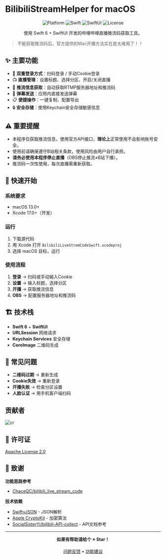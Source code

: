 # BilibiliStreamHelper for macOS

<div align="center">

![Platform](https://img.shields.io/badge/Platform-macOS-blue)
![Swift](https://img.shields.io/badge/Swift-6.0-orange)
![SwiftUI](https://img.shields.io/badge/macOS-13.0+-green)
![License](https://img.shields.io/badge/License-Apache%202.0-red)

使用 Swift 6 + SwiftUI 开发的哔哩哔哩直播推流码获取工具。

</div>

> 不能获取推流码后，官方提供的Mac开播方法实在是太难用了！！

## ✨ 主要功能

- 🔐 **双重登录方式**：扫码登录 / 手动Cookie登录
- 📺 **直播管理**：设置标题、选择分区、开启/关闭直播
- 🔄 **推流信息获取**：自动获取RTMP服务器地址和推流码
- 💬 **弹幕发送**：应用内直接发送弹幕
- 📋 **便捷操作**：一键复制、配置导出
- 🔒 **安全存储**：使用Keychain安全存储敏感信息

## ⚠️ 重要提醒

- 本程序仅获取推流信息，使用官方API接口，**理论上**正常使用不会影响账号安全。
- 使用前请确保遵守B站相关条款，使用风险由用户自行承担。
- **请务必使用本程序停止直播**（OBS停止推流≠B站下播）。
- 推流码一次性使用，每次直播需重新获取。

## 🚀 快速开始

### 系统要求
- macOS 13.0+ 
- Xcode 17.0+（开发）

### 运行
1. 下载源代码
2. 用 Xcode 打开 `BilibiliLiveStremCodeSwift.xcodeproj`
3. 选择 macOS 目标，运行

### 使用流程
1. **登录** → 扫码或手动输入Cookie
2. **设置** → 输入标题，选择分区
3. **开播** → 获取推流信息
4. **OBS** → 配置服务器地址和推流码

## 🏗️ 技术栈

- **Swift 6** + **SwiftUI**
- **URLSession** 网络请求
- **Keychain Services** 安全存储
- **CoreImage** 二维码生成

## 🐛 常见问题

- **二维码过期** → 重新生成
- **Cookie失效** → 重新登录
- **开播失败** → 检查分区设置
- **人脸认证** → 用手机客户端扫码

## 贡献者

![cr](https://contrib.rocks/image?repo=sosoorin/BilibiliStreamHelper)

## 📄 许可证

 [Apache License 2.0](./LICENSE)

## 🙏 致谢

**功能思路参考**
- [ChaceQC/bilibili_live_stream_code](https://github.com/ChaceQC/bilibili_live_stream_code)

**技术依赖**
- [SwiftyJSON](https://github.com/SwiftyJSON/SwiftyJSON) - JSON解析
- [Apple CryptoKit](https://developer.apple.com/documentation/cryptokit) - 加密算法
- [SocialSisterYi/bilibili-API-collect](https://github.com/SocialSisterYi/bilibili-API-collect) - API文档参考

---

<div align="center">

**如果有帮助请给个 ⭐️ Star！**

[问题反馈](https://github.com/sosoorin/BilibiliStreamHelper/issues) • [功能建议](https://github.com/sosoorin/BilibiliStreamHelper/issues)

</div>